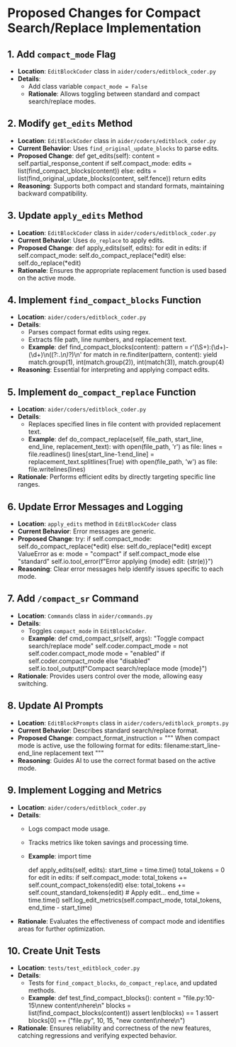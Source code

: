 # Proposed Changes for Compact Search/Replace Implementation

## 1. Add `compact_mode` Flag

- **Location**: `EditBlockCoder` class in `aider/coders/editblock_coder.py`
- **Details**:
  - Add class variable `compact_mode = False`
  - **Rationale**: Allows toggling between standard and compact search/replace modes.

## 2. Modify `get_edits` Method

- **Location**: `EditBlockCoder` class in `aider/coders/editblock_coder.py`
- **Current Behavior**: Uses `find_original_update_blocks` to parse edits.
- **Proposed Change**:
  def get_edits(self):
      content = self.partial_response_content
      if self.compact_mode:
          edits = list(find_compact_blocks(content))
      else:
          edits = list(find_original_update_blocks(content, self.fence))
      return edits
- **Reasoning**: Supports both compact and standard formats, maintaining backward compatibility.

## 3. Update `apply_edits` Method

- **Location**: `EditBlockCoder` class in `aider/coders/editblock_coder.py`
- **Current Behavior**: Uses `do_replace` to apply edits.
- **Proposed Change**:
  def apply_edits(self, edits):
      for edit in edits:
          if self.compact_mode:
              self.do_compact_replace(*edit)
          else:
              self.do_replace(*edit)
- **Rationale**: Ensures the appropriate replacement function is used based on the active mode.

## 4. Implement `find_compact_blocks` Function

- **Location**: `aider/coders/editblock_coder.py`
- **Details**:
  - Parses compact format edits using regex.
  - Extracts file path, line numbers, and replacement text.
  - **Example**:
    def find_compact_blocks(content):
        pattern = r'(\S+):(\d+)-(\d+)\n((?:.*\n)*?)\n'
        for match in re.finditer(pattern, content):
            yield match.group(1), int(match.group(2)), int(match(3)), match.group(4)
- **Reasoning**: Essential for interpreting and applying compact edits.

## 5. Implement `do_compact_replace` Function

- **Location**: `aider/coders/editblock_coder.py`
- **Details**:
  - Replaces specified lines in file content with provided replacement text.
  - **Example**:
    def do_compact_replace(self, file_path, start_line, end_line, replacement_text):
        with open(file_path, 'r') as file:
            lines = file.readlines()
        lines[start_line-1:end_line] = replacement_text.splitlines(True)
        with open(file_path, 'w') as file:
            file.writelines(lines)
- **Rationale**: Performs efficient edits by directly targeting specific line ranges.

## 6. Update Error Messages and Logging

- **Location**: `apply_edits` method in `EditBlockCoder` class
- **Current Behavior**: Error messages are generic.
- **Proposed Change**:
  try:
      if self.compact_mode:
          self.do_compact_replace(*edit)
      else:
          self.do_replace(*edit)
  except ValueError as e:
      mode = "compact" if self.compact_mode else "standard"
      self.io.tool_error(f"Error applying {mode} edit: {str(e)}")
- **Reasoning**: Clear error messages help identify issues specific to each mode.

## 7. Add `/compact_sr` Command

- **Location**: `Commands` class in `aider/commands.py`
- **Details**:
  - Toggles `compact_mode` in `EditBlockCoder`.
  - **Example**:
    def cmd_compact_sr(self, args):
        "Toggle compact search/replace mode"
        self.coder.compact_mode = not self.coder.compact_mode
        mode = "enabled" if self.coder.compact_mode else "disabled"
        self.io.tool_output(f"Compact search/replace mode {mode}")
- **Rationale**: Provides users control over the mode, allowing easy switching.

## 8. Update AI Prompts

- **Location**: `EditBlockPrompts` class in `aider/coders/editblock_prompts.py`
- **Current Behavior**: Describes standard search/replace format.
- **Proposed Change**:
    compact_format_instruction = """
    When compact mode is active, use the following format for edits:
    filename:start_line-end_line
    replacement text
    """
- **Reasoning**: Guides AI to use the correct format based on the active mode.

## 9. Implement Logging and Metrics

- **Location**: `aider/coders/editblock_coder.py`
- **Details**:
  - Logs compact mode usage.
  - Tracks metrics like token savings and processing time.
  - **Example**:
    import time

    def apply_edits(self, edits):
        start_time = time.time()
        total_tokens = 0
        for edit in edits:
            if self.compact_mode:
                total_tokens += self.count_compact_tokens(edit)
            else:
                total_tokens += self.count_standard_tokens(edit)
            # Apply edit...
        end_time = time.time()
        self.log_edit_metrics(self.compact_mode, total_tokens, end_time - start_time)
- **Rationale**: Evaluates the effectiveness of compact mode and identifies areas for further optimization.

## 10. Create Unit Tests

- **Location**: `tests/test_editblock_coder.py`
- **Details**:
  - Tests for `find_compact_blocks`, `do_compact_replace`, and updated methods.
  - **Example**:
    def test_find_compact_blocks():
        content = "file.py:10-15\nnew content\nhere\n"
        blocks = list(find_compact_blocks(content))
        assert len(blocks) == 1
        assert blocks[0] == ("file.py", 10, 15, "new content\nhere\n")
- **Rationale**: Ensures reliability and correctness of the new features, catching regressions and verifying expected behavior.